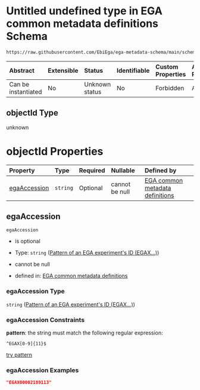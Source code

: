 # Untitled undefined type in EGA common metadata definitions Schema

```txt
https://raw.githubusercontent.com/EbiEga/ega-metadata-schema/main/schemas/EGA.common-definitions.json#/$defs/objectIdAndObjectTypeCheck/anyOf/2/properties/objectId
```



| Abstract            | Extensible | Status         | Identifiable | Custom Properties | Additional Properties | Access Restrictions | Defined In                                                                                           |
| :------------------ | :--------- | :------------- | :----------- | :---------------- | :-------------------- | :------------------ | :--------------------------------------------------------------------------------------------------- |
| Can be instantiated | No         | Unknown status | No           | Forbidden         | Allowed               | none                | [EGA.common-definitions.json\*](../../../schemas/EGA.common-definitions.json "open original schema") |

## objectId Type

unknown

# objectId Properties

| Property                      | Type     | Required | Nullable       | Defined by                                                                                                                                                                                                                                                                                                                                                                                                                         |
| :---------------------------- | :------- | :------- | :------------- | :--------------------------------------------------------------------------------------------------------------------------------------------------------------------------------------------------------------------------------------------------------------------------------------------------------------------------------------------------------------------------------------------------------------------------------- |
| [egaAccession](#egaaccession) | `string` | Optional | cannot be null | [EGA common metadata definitions](ega-4-defs-check-that-the-objectids-accession-pattern-and-objecttype-match-anyof-experiment-objectid-and-objecttype-check-properties-objectid-properties-pattern-of-an-ega-experiments-id-egax.md "https://raw.githubusercontent.com/EbiEga/ega-metadata-schema/main/schemas/EGA.common-definitions.json#/$defs/objectIdAndObjectTypeCheck/anyOf/2/properties/objectId/properties/egaAccession") |

## egaAccession



`egaAccession`

* is optional

* Type: `string` ([Pattern of an EGA experiment's ID (EGAX...)](ega-4-defs-check-that-the-objectids-accession-pattern-and-objecttype-match-anyof-experiment-objectid-and-objecttype-check-properties-objectid-properties-pattern-of-an-ega-experiments-id-egax.md))

* cannot be null

* defined in: [EGA common metadata definitions](ega-4-defs-check-that-the-objectids-accession-pattern-and-objecttype-match-anyof-experiment-objectid-and-objecttype-check-properties-objectid-properties-pattern-of-an-ega-experiments-id-egax.md "https://raw.githubusercontent.com/EbiEga/ega-metadata-schema/main/schemas/EGA.common-definitions.json#/$defs/objectIdAndObjectTypeCheck/anyOf/2/properties/objectId/properties/egaAccession")

### egaAccession Type

`string` ([Pattern of an EGA experiment's ID (EGAX...)](ega-4-defs-check-that-the-objectids-accession-pattern-and-objecttype-match-anyof-experiment-objectid-and-objecttype-check-properties-objectid-properties-pattern-of-an-ega-experiments-id-egax.md))

### egaAccession Constraints

**pattern**: the string must match the following regular expression:&#x20;

```regexp
^EGAX[0-9]{11}$
```

[try pattern](https://regexr.com/?expression=%5EEGAX%5B0-9%5D%7B11%7D%24 "try regular expression with regexr.com")

### egaAccession Examples

```json
"EGAX00002189113"
```
